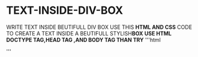 # TEXT-INSIDE-DIV-BOX
WRITE TEXT INSIDE BEUTIFULL DIV BOX
USE THIS **HTML AND CSS** CODE TO CREATE A TEXT INSIDE A BEUTIFULL STYLISH**BOX**
**USE HTML DOCTYPE TAG,HEAD TAG ,AND BODY TAG THAN TRY**
'''html
<!DOCTYPE html>   <html></htnl>  <head></head>  <body></body>'''

